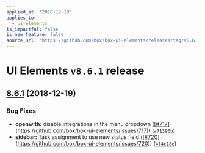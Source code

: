 ```yaml
---
applied_at: '2018-12-19'
applies_to:
  - ui-elements
is_impactful: false
is_new_feature: false
source_url: 'https://github.com/box/box-ui-elements/releases/tag/v8.6.1'
---
```


# UI Elements `v8.6.1` release

## [8.6.1]([`v8.6.0...v8.6.1`](https://github.com/box/box-ui-elements/compare/`v8.6.0...v8.6.1`)) (2018-12-19)


### Bug Fixes

* **openwith:** disable integrations in the menu dropdown ([[#717](https://github.com/box/box-ui-elements/pull/717)](https://github.com/box/box-ui-elements/issues/717)) ([`a71390b`](https://github.com/box/box-ui-elements/commit[`a71390b`](https://github.com/box/box-ui-elements/commit/a71390b)))
* **sidebar:** Task assignment to use new status field ([[#720](https://github.com/box/box-ui-elements/pull/720)](https://github.com/box/box-ui-elements/issues/720)) ([`4f4c18e`](https://github.com/box/box-ui-elements/commit[`4f4c18e`](https://github.com/box/box-ui-elements/commit/4f4c18e)))



